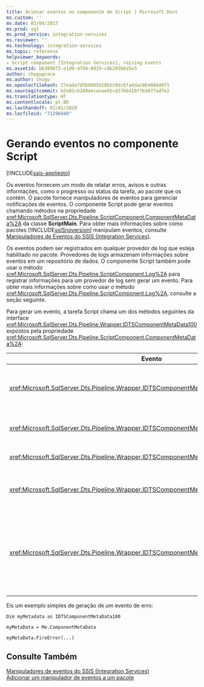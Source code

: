 ```yaml
---
title: Acionar eventos no componente de Script | Microsoft Docs
ms.custom: ''
ms.date: 03/04/2017
ms.prod: sql
ms.prod_service: integration-services
ms.reviewer: ''
ms.technology: integration-services
ms.topic: reference
helpviewer_keywords:
- Script component [Integration Services], raising events
ms.assetid: bb389073-e1d0-4794-8d29-c8b293b6a5e3
author: chugugrace
ms.author: chugu
ms.openlocfilehash: 27eade7d5b0095d18b2c0dcbfa4dac06408649f1
ms.sourcegitcommit: b2e81cb349eecacee91cd3766410ffb3677ad7e2
ms.translationtype: HT
ms.contentlocale: pt-BR
ms.lasthandoff: 02/01/2020
ms.locfileid: "71296940"
---
```

# <a name="raising-events-in-the-script-component"></a>Gerando eventos no componente Script

[!INCLUDE[ssis-appliesto](../../../includes/ssis-appliesto-ssvrpluslinux-asdb-asdw-xxx.md)]


  Os eventos fornecem um modo de relatar erros, avisos e outras informações, como o progresso ou status da tarefa, ao pacote que os contém. O pacote fornece manipuladores de eventos para gerenciar notificações de eventos. O componente Script pode gerar eventos chamando métodos na propriedade <xref:Microsoft.SqlServer.Dts.Pipeline.ScriptComponent.ComponentMetaData%2A> da classe **ScriptMain**. Para obter mais informações sobre como pacotes [!INCLUDE[ssISnoversion](../../../includes/ssisnoversion-md.md)] manipulam eventos, consulte [Manipuladores de Eventos do SSIS &#40;Integration Services&#41;](../../../integration-services/integration-services-ssis-event-handlers.md).  
  
 Os eventos podem ser registrados em qualquer provedor de log que esteja habilitado no pacote. Provedores de logs armazenam informações sobre eventos em um repositório de dados. O componente Script também pode usar o método <xref:Microsoft.SqlServer.Dts.Pipeline.ScriptComponent.Log%2A> para registrar informações para um provedor de log sem gerar um evento. Para obter mais informações sobre como usar o método <xref:Microsoft.SqlServer.Dts.Pipeline.ScriptComponent.Log%2A>, consulte a seção seguinte.  
  
 Para gerar um evento, a tarefa Script chama um dos métodos seguintes da interface <xref:Microsoft.SqlServer.Dts.Pipeline.Wrapper.IDTSComponentMetaData100> expostos pela propriedade <xref:Microsoft.SqlServer.Dts.Pipeline.ScriptComponent.ComponentMetaData%2A>:  
  
|Evento|DESCRIÇÃO|  
|-----------|-----------------|  
|<xref:Microsoft.SqlServer.Dts.Pipeline.Wrapper.IDTSComponentMetaData100.FireCustomEvent%2A>|Gera um evento personalizado definido pelo usuário no pacote.|  
|<xref:Microsoft.SqlServer.Dts.Pipeline.Wrapper.IDTSComponentMetaData100.FireError%2A>|Informa o pacote sobre uma condição de erro.|  
|<xref:Microsoft.SqlServer.Dts.Pipeline.Wrapper.IDTSComponentMetaData100.FireInformation%2A>|Fornece informações ao usuário.|  
|<xref:Microsoft.SqlServer.Dts.Pipeline.Wrapper.IDTSComponentMetaData100.FireProgress%2A>|Informa o pacote sobre o progresso do componente.|  
|<xref:Microsoft.SqlServer.Dts.Pipeline.Wrapper.IDTSComponentMetaData100.FireWarning%2A>|Informa o pacote que o componente está em um estado que garante a notificação do usuário, mas não é uma condição de erro.|  
  
 Eis um exemplo simples de geração de um evento de erro:  
  
 `Dim myMetadata as IDTSComponentMetaData100`  
  
 `myMetaData = Me.ComponentMetaData`  
  
 `myMetaData.FireError(...)`  
  
## <a name="see-also"></a>Consulte Também  
 [Manipuladores de eventos do SSIS &#40;Integration Services&#41;](../../../integration-services/integration-services-ssis-event-handlers.md)   
 [Adicionar um manipulador de eventos a um pacote](https://msdn.microsoft.com/library/5e56885d-8658-480a-bed9-3f2f8003fd78)  
  
  

